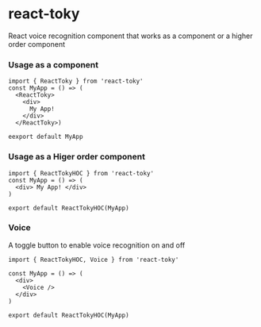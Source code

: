 # react-toky
React voice recognition component that works as a component or a higher order component

### Usage as a component
    import { ReactToky } from 'react-toky'
    const MyApp = () => (
      <ReactToky>
        <div>
          My App!
        </div>
      </ReactToky>)
    
    eexport default MyApp

### Usage as a Higer order component

    import { ReactTokyHOC } from 'react-toky'
    const MyApp = () => (
      <div> My App! </div>
    )

    export default ReactTokyHOC(MyApp)

### Voice
A toggle button to enable voice recognition on and off

    import { ReactTokyHOC, Voice } from 'react-toky'

    const MyApp = () => (
      <div> 
        <Voice />
      </div>
    )

    export default ReactTokyHOC(MyApp)
